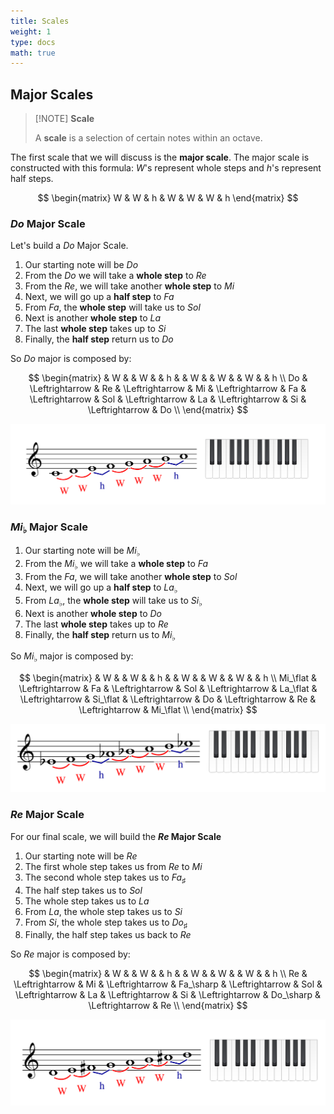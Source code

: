 ```yaml
---
title: Scales
weight: 1
type: docs
math: true
---
```


## Major Scales

> [!NOTE] **Scale**
>
> A **scale** is a selection of certain notes within an octave.

The first scale that we will discuss is the **major scale**. The major scale is constructed with this formula: $W$'s represent whole steps and $h$'s represent half steps.

$$
\begin{matrix}
W & W & h & W & W & W & h
\end{matrix}
$$

### $Do$ Major Scale

Let's build a $Do$ Major Scale.

1. Our starting note will be $Do$
2. From the $Do$ we will take a **whole step** to $Re$
3. From the $Re$, we will take another **whole step** to $Mi$
4. Next, we will go up a **half step** to $Fa$
5. From $Fa$, the **whole step** will take us to $Sol$
6. Next is another **whole step** to $La$
7. The last **whole step** takes up to $Si$
8. Finally, the **half step** return us to $Do$

So $Do$ major is composed by:

$$
\begin{matrix}
& W & & W & & h & & W & & W & & W & & h \\
Do & \Leftrightarrow & Re & \Leftrightarrow & Mi & \Leftrightarrow & Fa & \Leftrightarrow & Sol & \Leftrightarrow & La & \Leftrightarrow & Si & \Leftrightarrow & Do \\
\end{matrix}
$$

![C Major Scale](./assets/c_major_scale_1.png)

### $Mi_\flat$ Major Scale

1. Our starting note will be $Mi_\flat$
2. From the $Mi_\flat$ we will take a **whole step** to $Fa$
3. From the $Fa$, we will take another **whole step** to $Sol$
4. Next, we will go up a **half step** to $La_\flat$
5. From $La_\flat$, the **whole step** will take us to $Si_\flat$
6. Next is another **whole step** to $Do$
7. The last **whole step** takes up to $Re$
8. Finally, the **half step** return us to $Mi_\flat$

So $Mi_\flat$ major is composed by:

$$
\begin{matrix}
& W & & W & & h & & W & & W & & W & & h \\
Mi_\flat & \Leftrightarrow & Fa & \Leftrightarrow & Sol & \Leftrightarrow & La_\flat & \Leftrightarrow & Si_\flat & \Leftrightarrow & Do & \Leftrightarrow & Re & \Leftrightarrow & Mi_\flat \\
\end{matrix}
$$

![Mi Flat Major Scale](./assets/mi_flat_major_scale.png)

### $Re$ Major Scale

For our final scale, we will build the **$Re$ Major Scale**

1. Our starting note will be $Re$
2. The first whole step takes us from $Re$ to $Mi$
3. The second whole step takes us to $Fa_\sharp$
4. The half step takes us to $Sol$
5. The whole step takes us to $La$
6. From $La$, the whole step takes us to $Si$
7. From $Si$, the whole step takes us to $Do_\sharp$
8. Finally, the half step takes us back to $Re$

So $Re$ major is composed by:

$$
\begin{matrix}
& W & & W & & h & & W & & W & & W & & h \\
Re & \Leftrightarrow & Mi & \Leftrightarrow & Fa_\sharp & \Leftrightarrow & Sol & \Leftrightarrow & La & \Leftrightarrow & Si & \Leftrightarrow & Do_\sharp & \Leftrightarrow & Re \\
\end{matrix}
$$

![Re Major Scale](./assets/re_major_scale.png)
